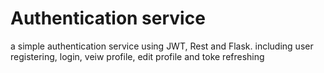 # Authentication service
a simple authentication service using JWT, Rest and Flask.
including user registering, login, veiw profile, edit profile and toke refreshing

